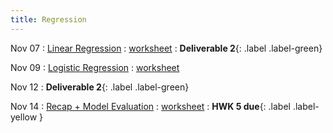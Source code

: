 ```yaml
---
title: Regression
---
```


Nov 07 
: [Linear Regression](#) 
  : [worksheet](#)
    : **Deliverable 2**{: .label .label-green}

Nov 09 
: [Logistic Regression](#) 
  : [worksheet](#) 

Nov 12
: **Deliverable 2**{: .label .label-green}

Nov 14 
: [Recap + Model Evaluation](#) 
  : [worksheet](#)
    : **HWK 5 due**{: .label .label-yellow }
